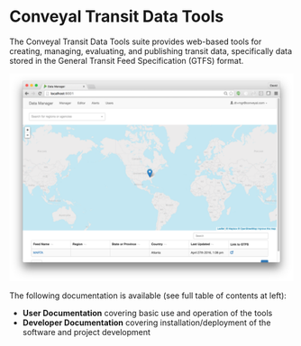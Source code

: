 # Conveyal Transit Data Tools

The Conveyal Transit Data Tools suite provides web-based tools for creating, managing, evaluating, and publishing transit data, specifically data stored in the General Transit Feed Specification (GTFS) format.

![Screenshot](img/public-portal.png)

The following documentation is available (see full table of contents at left):

- **User Documentation** covering basic use and operation of the tools
- **Developer Documentation** covering installation/deployment of the software and project development
